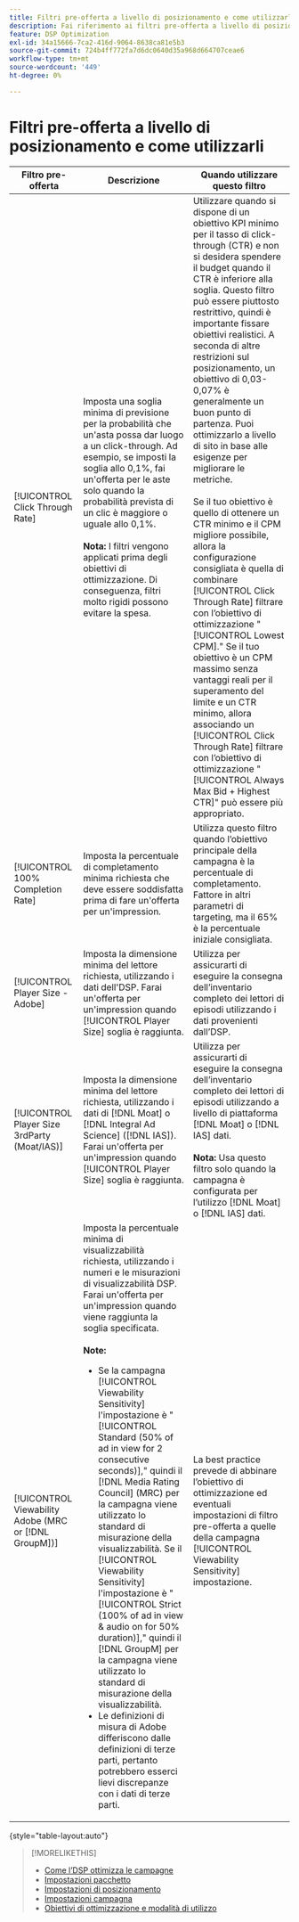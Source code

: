 ```yaml
---
title: Filtri pre-offerta a livello di posizionamento e come utilizzarli
description: Fai riferimento ai filtri pre-offerta a livello di posizionamento disponibili e scopri come utilizzarli.
feature: DSP Optimization
exl-id: 34a15666-7ca2-416d-9064-8638ca81e5b3
source-git-commit: 724b4ff772fa7d6dc0640d35a968d664707ceae6
workflow-type: tm+mt
source-wordcount: '449'
ht-degree: 0%

---
```


# Filtri pre-offerta a livello di posizionamento e come utilizzarli

| Filtro pre-offerta | Descrizione | Quando utilizzare questo filtro |
| ---------------| ----------- | ---------------------- |
| [!UICONTROL Click Through Rate] | Imposta una soglia minima di previsione per la probabilità che un&#39;asta possa dar luogo a un click-through. Ad esempio, se imposti la soglia allo 0,1%, fai un&#39;offerta per le aste solo quando la probabilità prevista di un clic è maggiore o uguale allo 0,1%.<br><br><b>Nota:</b> I filtri vengono applicati prima degli obiettivi di ottimizzazione. Di conseguenza, filtri molto rigidi possono evitare la spesa. | Utilizzare quando si dispone di un obiettivo KPI minimo per il tasso di click-through (CTR) e non si desidera spendere il budget quando il CTR è inferiore alla soglia. Questo filtro può essere piuttosto restrittivo, quindi è importante fissare obiettivi realistici. A seconda di altre restrizioni sul posizionamento, un obiettivo di 0,03-0,07% è generalmente un buon punto di partenza. Puoi ottimizzarlo a livello di sito in base alle esigenze per migliorare le metriche.<br><br>Se il tuo obiettivo è quello di ottenere un CTR minimo e il CPM migliore possibile, allora la configurazione consigliata è quella di combinare [!UICONTROL Click Through Rate] filtrare con l’obiettivo di ottimizzazione &quot;[!UICONTROL Lowest CPM].&quot; Se il tuo obiettivo è un CPM massimo senza vantaggi reali per il superamento del limite e un CTR minimo, allora associando un [!UICONTROL Click Through Rate] filtrare con l’obiettivo di ottimizzazione &quot;[!UICONTROL Always Max Bid + Highest CTR]&quot; può essere più appropriato. |
| [!UICONTROL 100% Completion Rate] | Imposta la percentuale di completamento minima richiesta che deve essere soddisfatta prima di fare un&#39;offerta per un&#39;impression. | Utilizza questo filtro quando l’obiettivo principale della campagna è la percentuale di completamento. Fattore in altri parametri di targeting, ma il 65% è la percentuale iniziale consigliata. |
| [!UICONTROL Player Size - Adobe] | Imposta la dimensione minima del lettore richiesta, utilizzando i dati dell&#39;DSP. Farai un&#39;offerta per un&#39;impression quando [!UICONTROL Player Size] soglia è raggiunta. | Utilizza per assicurarti di eseguire la consegna dell’inventario completo dei lettori di episodi utilizzando i dati provenienti dall’DSP. |
| [!UICONTROL Player Size 3rdParty (Moat/IAS)] | Imposta la dimensione minima del lettore richiesta, utilizzando i dati di [!DNL Moat] o [!DNL Integral Ad Science] ([!DNL IAS]). Farai un&#39;offerta per un&#39;impression quando [!UICONTROL Player Size] soglia è raggiunta. | Utilizza per assicurarti di eseguire la consegna dell’inventario completo dei lettori di episodi utilizzando a livello di piattaforma [!DNL Moat] o [!DNL IAS] dati.<br><br><b>Nota:</b> Usa questo filtro solo quando la campagna è configurata per l’utilizzo [!DNL Moat] o [!DNL IAS] dati. |
| [!UICONTROL Viewability Adobe (MRC or [!DNL GroupM])] | Imposta la percentuale minima di visualizzabilità richiesta, utilizzando i numeri e le misurazioni di visualizzabilità DSP. Farai un&#39;offerta per un&#39;impression quando viene raggiunta la soglia specificata.<br><br><b>Note:</b><ul><li>Se la campagna [!UICONTROL Viewability Sensitivity] l&#39;impostazione è &quot;[!UICONTROL Standard (50% of ad in view for 2 consecutive seconds)],&quot; quindi il [!DNL Media Rating Council] (MRC) per la campagna viene utilizzato lo standard di misurazione della visualizzabilità. Se il [!UICONTROL Viewability Sensitivity] l&#39;impostazione è &quot;[!UICONTROL Strict (100% of ad in view & audio on for 50% duration)],&quot; quindi il [!DNL GroupM] per la campagna viene utilizzato lo standard di misurazione della visualizzabilità.</li><li>Le definizioni di misura di Adobe differiscono dalle definizioni di terze parti, pertanto potrebbero esserci lievi discrepanze con i dati di terze parti.</li></ul> | La best practice prevede di abbinare l’obiettivo di ottimizzazione ed eventuali impostazioni di filtro pre-offerta a quelle della campagna [!UICONTROL Viewability Sensitivity] impostazione. |

{style="table-layout:auto"}

>[!MORELIKETHIS]
>
>* [Come l’DSP ottimizza le campagne](optimization-how-dsp-optimizes-campaigns.md)
>* [Impostazioni pacchetto](/help/dsp/campaign-management/packages/package-settings.md)
>* [Impostazioni di posizionamento](/help/dsp/campaign-management/placements/placement-settings.md)
>* [Impostazioni campagna](/help/dsp/campaign-management/campaigns/campaign-settings.md)
>* [Obiettivi di ottimizzazione e modalità di utilizzo](optimization-goals.md)

